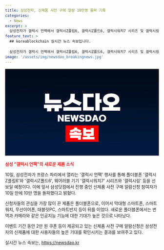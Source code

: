 ```yaml
---
title: 삼성전자, 신제품 사전 구매 알람 10만명 돌파 기록
categories:
  - News
excerpt: >
  삼성전자가 갤럭시 언팩에서 갤럭시Z플립6, 갤럭시Z폴드6, 갤럭시워치7 시리즈 및 갤럭시링 등을 공개할 예정이며, 신제품 사전 구매 알람신청 참여자가 10만 명을 돌파했다. 폴더블폰에 대한 관심이 높아 46%의 참여자가 폴더블폰을 가장 관심 있는 제품으로 선택했으며, 인공지능 기능 중 번역과 카메라가 가장 기대되는 기능으로 나타났다. 또한, 2만 원 쿠폰 등을 증정하는 이벤트를 진행 중이다.
feature_text: >
  ## koreablockchain 실시간 뉴스 속보입니다.

  삼성전자가 갤럭시 언팩에서 갤럭시Z플립6, 갤럭시Z폴드6, 갤럭시워치7 시리즈 및 갤럭시링 등을 공개할 예정이며, 신제품 사전 구매 알람신청 참여자가 10만 명을 돌파했다. 폴더블폰에 대한 관심이 높아 46%의 참여자가 폴더블폰을 가장 관심 있는 제품으로 선택했으며, 인공지능 기능 중 번역과 카메라가 가장 기대되는 기능으로 나타났다. 또한, 2만 원 쿠폰 등을 증정하는 이벤트를 진행 중이다.
image: '/assets/img/newsdao_breakingnews.jpg'
---
```


<p><img src="/assets/img/newsdao_breakingnews.jpg" alt="koreablockchain 속보" /></p>

<p><b><span style="color: #ee2323;">삼성 "갤럭시 언팩"의 새로운 제품 소식</span></b></p>

<p>10일, 삼성전자가 프랑스 파리에서 열리는 '갤럭시 언팩' 행사를 통해 폴더블폰 '갤럭시Z플립6'와 '갤럭시Z폴드6', 웨어러블 기기 '갤럭시워치7' 시리즈와 '갤럭시링' 등을 선보일 예정이다. 이에 앞서 삼성닷컴에서 진행 중인 신제품 사전 구매 알람신청 참여자가 10일 만에 10만 명을 돌파했다고 밝혔다.</p>

<p>신청자들의 관심을 가장 많이 끈 제품은 폴더블폰으로, 이어서 막대형 스마트폰, 스마트워치, 무선이어폰, 태블릿PC, 스마트반지 등이 뒤를 이었다. 새로운 폴더블폰에서는 번역과 카메라와 같은 인공지능 기능에 대한 기대가 높은 것으로 나타났다.</p>

<p>이벤트 기간 동안 2만 원 쿠폰 등이 제공되고 있는 신제품 사전 구매 알람신청은 삼성전자의 신제품에 대한 사용자들의 높은 기대를 확인시키는 결과를 보여주고 있다.</p>
실시간 뉴스 속보는, <a href="https://newsdao.kr" rel="dofollow">https://newsdao.kr</a>


